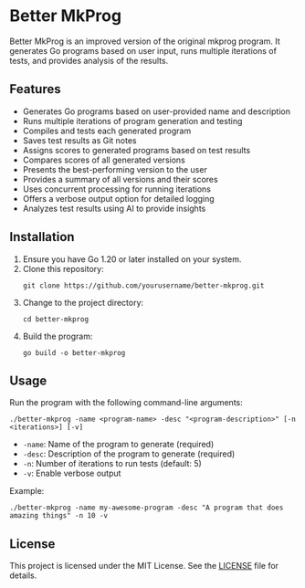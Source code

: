 # Better MkProg

Better MkProg is an improved version of the original mkprog program. It generates Go programs based on user input, runs multiple iterations of tests, and provides analysis of the results.

## Features

- Generates Go programs based on user-provided name and description
- Runs multiple iterations of program generation and testing
- Compiles and tests each generated program
- Saves test results as Git notes
- Assigns scores to generated programs based on test results
- Compares scores of all generated versions
- Presents the best-performing version to the user
- Provides a summary of all versions and their scores
- Uses concurrent processing for running iterations
- Offers a verbose output option for detailed logging
- Analyzes test results using AI to provide insights

## Installation

1. Ensure you have Go 1.20 or later installed on your system.
2. Clone this repository:
   ```
   git clone https://github.com/yourusername/better-mkprog.git
   ```
3. Change to the project directory:
   ```
   cd better-mkprog
   ```
4. Build the program:
   ```
   go build -o better-mkprog
   ```

## Usage

Run the program with the following command-line arguments:

```
./better-mkprog -name <program-name> -desc "<program-description>" [-n <iterations>] [-v]
```

- `-name`: Name of the program to generate (required)
- `-desc`: Description of the program to generate (required)
- `-n`: Number of iterations to run tests (default: 5)
- `-v`: Enable verbose output

Example:

```
./better-mkprog -name my-awesome-program -desc "A program that does amazing things" -n 10 -v
```

## License

This project is licensed under the MIT License. See the [LICENSE](LICENSE) file for details.

